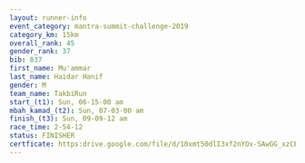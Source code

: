 ```yaml
---
layout: runner-info 
event_category: mantra-summit-challenge-2019 
category_km: 15km 
overall_rank: 45
gender_rank: 37
bib: 837
first_name: Mu'ammar
last_name: Haidar Hanif
gender: M
team_name: TakbiRun
start_(t1): Sun, 06-15-00 am
mbah_kamad_(t2): Sun, 07-03-00 am
finish_(t3): Sun, 09-09-12 am
race_time: 2-54-12
status: FINISHER
certficate: https:drive.google.com/file/d/10xmt50dlI3xf2nYOx-SAwGG_xzCEaC-w/view?usp=sharing
---
```

